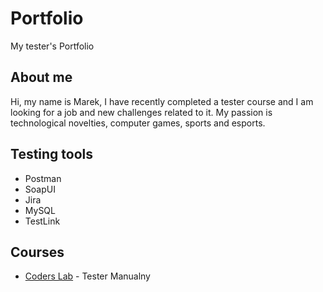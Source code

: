 # Portfolio
My tester's Portfolio
<h2>About me</h2>
Hi, my name is Marek, I have recently completed a tester course and I am looking for a job and new challenges related to it. My passion is technological novelties, computer games, sports and esports.
<h2>Testing tools</h2>
<ul>
  <li>Postman</li>
  <li>SoapUI</li>
  <li>Jira</li>
  <li>MySQL</li>
  <li>TestLink</li>
</ul>
  
  <h2>Courses</h2>
  <ul>
  <li><a href="https://coderslab.pl/pl" target="_blank">Coders Lab</a> - Tester Manualny</li>
  </ul>
